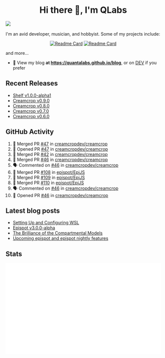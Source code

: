 <h1 align="center">Hi there 👋, I'm QLabs </h1>
<img src="https://i.ibb.co/mbr1j6p/Qlabs.png" width="1000px">

I'm an avid developer, musician, and hobbyist. Some of my projects include:
<p align='center'><a href="https://github.com/Quantalabs/EpiJS"><img src="https://github-readme-stats.vercel.app/api/pin/?username=epispot&amp;repo=EpiJS" alt="Readme Card"></a>
<a href="https://github.com/Quantalabs/NCOVDashboard"><img src="https://github-readme-stats.vercel.app/api/pin/?username=Quantalabs&amp;repo=NCOVDashboard" alt="Readme Card"></a></p>


and more...

- 📜 View my blog **at https://quantalabs.github.io/blog**, or on [DEV](https://dev.to/Quantalabs) if you prefer

## Recent Releases
- [Shelf v1.0.0-alpha1](https://github.com/ShelfDev/shelf/releases/tag/v1.0.0-alpha1)
- [Creamcrop v0.9.0](https://github.com/creamcropdev/creamcrop/releases/tag/v0.9.0)
- [Creamcrop v0.8.0](https://github.com/creamcropdev/creamcrop/releases/tag/v0.8.0)
- [Creamcrop v0.7.0](https://github.com/creamcropdev/creamcrop/releases/tag/v0.7.0)
- [Creamcrop v0.6.0](https://github.com/creamcropdev/creamcrop/releases/tag/v0.6.0)

## GitHub Activity
<!--START_SECTION:activity-->
1. 🎉 Merged PR [#47](https://github.com/creamcropdev/creamcrop/pull/47) in [creamcropdev/creamcrop](https://github.com/creamcropdev/creamcrop)
2. 💪 Opened PR [#47](https://github.com/creamcropdev/creamcrop/pull/47) in [creamcropdev/creamcrop](https://github.com/creamcropdev/creamcrop)
3. 🎉 Merged PR [#42](https://github.com/creamcropdev/creamcrop/pull/42) in [creamcropdev/creamcrop](https://github.com/creamcropdev/creamcrop)
4. 🎉 Merged PR [#46](https://github.com/creamcropdev/creamcrop/pull/46) in [creamcropdev/creamcrop](https://github.com/creamcropdev/creamcrop)
5. 🗣 Commented on [#46](https://github.com/creamcropdev/creamcrop/issues/46) in [creamcropdev/creamcrop](https://github.com/creamcropdev/creamcrop)
6. 🎉 Merged PR [#108](https://github.com/epispot/EpiJS/pull/108) in [epispot/EpiJS](https://github.com/epispot/EpiJS)
7. 🎉 Merged PR [#109](https://github.com/epispot/EpiJS/pull/109) in [epispot/EpiJS](https://github.com/epispot/EpiJS)
8. 🎉 Merged PR [#110](https://github.com/epispot/EpiJS/pull/110) in [epispot/EpiJS](https://github.com/epispot/EpiJS)
9. 🗣 Commented on [#46](https://github.com/creamcropdev/creamcrop/issues/46) in [creamcropdev/creamcrop](https://github.com/creamcropdev/creamcrop)
10. 💪 Opened PR [#46](https://github.com/creamcropdev/creamcrop/pull/46) in [creamcropdev/creamcrop](https://github.com/creamcropdev/creamcrop)
<!--END_SECTION:activity-->

## Latest blog posts
<!-- BLOG-POST-LIST:START -->
- [Setting Up and Configuring WSL](https://dev.to/quantalabs/setting-up-and-configuring-wsl-392c)
- [Epispot v3.0.0-alpha](https://dev.to/epispot/epispot-v3-0-0-alpha-5heh)
- [The Brilliance of the Compartmental Models](https://dev.to/quantalabs/the-brilliance-of-the-compartmental-models-1j99)
- [Upcoming epispot and epispot nightly features](https://dev.to/epispot/upcoming-epispot-and-epispot-nightly-features-52ep)
<!-- BLOG-POST-LIST:END -->


## Stats
<p align="center"><img src="https://github.com/Quantalabs/github-stats/raw/master/generated/languages.svg" alt="Language Stats"><br>

